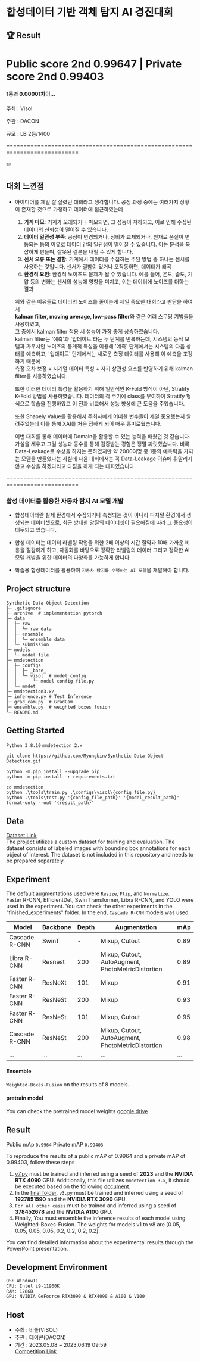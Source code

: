 # 합성데이터 기반 객체 탐지 AI 경진대회

## 🏆 Result
# **Public score 2nd** 0.99647 | **Private score 2nd** 0.99403  
#### 1등과 0.00001차이...

주최 : Visol

주관 : DACON

규모 : LB 2등/1400



===========================================================================
  
  
    
  
  
✏️
## **대회 느낀점**
 - 아이디어를 제일 잘 살렸던 대회라고 생각합니다.
   공정 과정 중에는 여러가지 상황이 존재할 것으로 가정하고 데이터에 접근하였는데
   1. **기계 마모**: 기계가 오래되거나 마모되면, 그 성능이 저하되고, 이로 인해 수집된 데이터의 신뢰성이 떨어질 수 있습니다.
   2. **데이터 일관성 부족**: 공정이 변경되거나, 장비가 교체되거나, 원재료 품질이 변동되는 등의 이유로 데이터 간의 일관성이 떨어질 수 있습니다. 이는 분석을 복잡하게 만들며, 잘못된 결론을 내릴 수 있게 합니다.
   3. **센서 오류 또는 결함**: 기계에서 데이터를 수집하는 주된 방법 중 하나는 센서를 사용하는 것입니다. 센서가 결함이 있거나 오작동하면, 데이터가 왜곡
   4. **환경적 요인**: 환경적 노이즈도 문제가 될 수 있습니다. 예를 들어, 온도, 습도, 기압 등의 변화는 센서의 성능에 영향을 미치고, 이는 데이터에 노이즈를 더하는 결과
  
   위와 같은 이유들로 데이터의 노이즈를 줄이는게 제일 중요한 대회라고 판단을 하여서  
   **kalman filter, moving average, low-pass filter**와 같은 여러 스무딩 기법들을 사용하였고,  
   그 중에서 kalman filter 적용 시 성능이 가장 좋게 상승하였습니다.  
   kalman filter는 '예측'과 '업데이트'라는 두 단계를 반복하는데, 시스템의 동적 모델과 가우시안 노이즈의 통계적 특성을 이용해 '예측' 단계에서는 시스템의 다음 상태를 예측하고, '업데이트' 단계에서는 새로운 측정 데이터를 사용해 이 예측을 조정하기 때문에  
   측정 오차 보정 + 시계열 데이터 특성 + 자기 상관성 요소를 반영하기 위해
   kalman filter를 사용하였습니다.

   또한 이러한 데이터 특성을 활용하기 위해
   일반적인 K-Fold 방식이 아닌, Stratify K-Fold 방법을 사용하였습니다.
   데이터의 각 주기에 class를 부여하여 Stratify 형식으로 학습을 진행하였고
   이 전과 비교해서 성능 향상에 큰 도움을 주었습니다.

   또한 Shapely Value를 활용해서 주최사에게 어떠한 변수들이 제일 중요했는지 알려주었는데
   이를 통해 XAI를 처음 접하게 되어 매우 흥미로웠습니다.

   이번 대회를 통해 데이터에 Domain을 활용할 수 있는 능력을 배웠던 것 같습니다.
   가설을 세우고 그걸 성능과 등수를 통해 검증받는 경험은 정말 짜릿했습니다.
   비록 Data-Leakage로 수상을 하지는 못하였지만
   약 2000여명 중 1등의 예측력을 가지는 모델을 만들었다는 사실에
   다음 대회에서는 꼭 Data-Leakage 이슈에 휘말리지 않고
   수상을 하겠다라고 다짐을 하게 되는 대회였습니다.
   
===========================================================================

### 합성 데이터를 활용한 자동차 탐지 AI 모델 개발
- 합성데이터란 실제 환경에서 수집되거나 측정되는 것이 아니라 디지털 환경에서 생성되는 데이터셋으로,  최근 방대한 양질의 데이터셋이 필요해짐에 따라 그 중요성이 대두되고 있습니다.

- 합성 데이터는 데이터 라벨링 작업을 위한 2배 이상의 시간 절약과 10배 가까운 비용을 절감하게 하고, 자동화를 바탕으로 정확한 라벨링의 데이터 그리고 정확한 AI 모델 개발을 위한 데이터의 다양화를 가능하게 합니다.
- 학습용 합성데이터를 활용하여 `자동차 탐지를 수행하는 AI 모델`을 개발해야 합니다.


## Project structure
```
Synthetic-Data-Object-Detection
├─ .gitignore
├─ archive  # implementation pytorch 
├─ data  
│  ├─ raw
│  │  └─ raw data
│  ├─ ensemble
│  │  └─ ensemble data
│  └─ submission
├─ models
│  └─ model file
├─ mmdetection
│  ├─ configs  
│  │  ├─ _base_  
│  │  └─ visol  # model config
│  │      └─ model config file.py
│  └─ mmdet
├─ mmdetection3.x/
├─ inference.py # Test Inference
├─ grad_cam.py  # GradCam
├─ ensemble.py  # weighted boxes fusion
└─ README.md
```
## Getting Started
`Python 3.8.10` `mmdetection 2.x`
```
git clone https://github.com/Myungbin/Synthetic-Data-Object-Detection.git

python -m pip install --upgrade pip
python -m pip install -r requirements.txt

cd mmdetection
python .\tools\train.py .\configs\visol\{config_file.py}
python .\tools\test.py '{config_file_path}' '{model_result_path}' --format-only --out '{result_path}'
```
## Data
[Dataset Link](https://dacon.io/competitions/official/236107/data)  
The project utilizes a custom dataset for training and evaluation.
The dataset consists of labeled images with bounding box annotations for each object of interest.
The dataset is not included in this repository and needs to be prepared separately.


## Experiment
The default augmentations used were `Resize`, `Flip`, and `Normalize`.  
Faster R-CNN, EfficientDet, Swin Transformer, Libra R-CNN, and YOLO were used in the experiment. You can check the other experiments in the "finished_experiments" folder. In the end, `Cascade R-CNN` models was used.  

| Model         | Backbone | Depth | Augmentation                                      |  mAp |
|---------------|----------|-------|---------------------------------------------------|------|
| Cascade R-CNN | SwinT    | -     | Mixup, Cutout                                     | 0.89 |
| Libra R-CNN   | Resnest  | 200   | Mixup, Cutout, AutoAugment, PhotoMetricDistortion | 0.89 |
| Faster R-CNN  | ResNeXt  | 101   | Mixup                                             | 0.91 |
| Faster R-CNN  | ResNeSt  | 200   | Mixup                                             | 0.93 |
| Faster R-CNN  | ResNeSt  | 101   | Mixup, Cutout                                     | 0.95 |
| Cascade R-CNN | ResNeSt  | 200   | Mixup, Cutout, AutoAugment, PhotoMetricDistortion | 0.98 |
| ...           | ...      | ...   | ...                                               | ...  |

#### Ensemble
`Weighted-Boxes-Fusion` on the results of 8 models.

#### pretrain model
You can check the pretrained model weights [google drive](https://drive.google.com/drive/folders/1YaCBzoYmnUIbbKk2q81_x9H-RuYfxUxI?usp=sharing)  

## Result
Public mAp `0.9964`  Private mAP `0.99403`  

To reproduce the results of a public mAP of 0.9964 and a private mAP of 0.99403, follow these steps  
1. [v7.py](https://github.com/Myungbin/Synthetic-Data-Object-Detection/blob/main/mmdetection3.x/configs/visol/v7.py) must be trained and inferred using a seed of **2023** and the **NVIDIA RTX 4090** GPU. 
Additionally, this file utilizes `mmdetection 3.x`, it should be executed based on the following [document](https://mmdetection.readthedocs.io/en/latest/get_started.html).
2. In the [final folder](https://github.com/Myungbin/Synthetic-Data-Object-Detection/tree/main/mmdetection/configs/visol/final), `v3.py` must be trained and inferred using a seed of **1927851590** and the **NVIDIA RTX 3090** GPU.
3. `For all other cases` must be trained and inferred using a seed of **378452678** and the **NVIDIA A100** GPU.  
4. Finally, You must ensemble the inference results of each model using Weighted-Boxes-Fusion. 
The weights for models v1 to v8 are [0.05, 0.05, 0.05, 0.05, 0.2, 0.2, 0.2, 0.2].
 
You can find detailed information about the experimental results through the PowerPoint presentation.

## Development Environment
```
OS: Window11
CPU: Intel i9-11900K
RAM: 128GB
GPU: NVIDIA GeFocrce RTX3090 & RTX4090 & A100 & V100
```

## Host
- 주최 : 비솔(VISOL)  
- 주관 : 데이콘(DACON)
- 기간 : 2023.05.08 ~ 2023.06.19 09:59  
[Competition Link](https://dacon.io/competitions/official/236107/overview/description)
